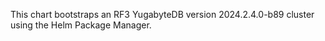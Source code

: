 This chart bootstraps an RF3 YugabyteDB version 2024.2.4.0-b89 cluster using the Helm Package Manager.
